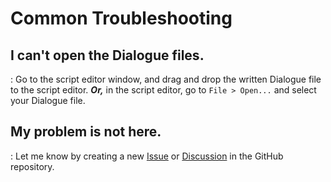 # Common Troubleshooting

## I can't open the Dialogue files.

: Go to the script editor window, and drag and drop the written Dialogue file to the script editor. ***Or,*** in the script editor, go to `File > Open...` and select your Dialogue file.

## My problem is not here.

: Let me know by creating a new [Issue](https://github.com/nndda/Theatre/issues/new/choose) or [Discussion](https://github.com/nndda/Theatre/discussions/new?category=help) in the GitHub repository.